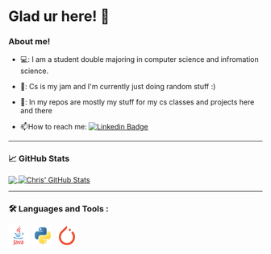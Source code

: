 # Glad ur here! 👋


### About me!
- 💻: I am a student double majoring in computer science and infromation science.
 
- 🍞: Cs is my jam and I'm currently just doing random stuff :)

- 📑: In my repos are mostly my stuff for my cs classes and projects here and there

- :mailbox:How to reach me: [![Linkedin Badge](https://img.shields.io/badge/-LinkedIn-blue?style=flat&logo=Linkedin&logoColor=white)](https://www.linkedin.com/in/al-pagar-597568224/)

---
### &#x1f4c8; GitHub Stats

<a href="https://github.com/Icefirez1/Icefirez1">
  <img align="center" src="https://github-readme-stats.vercel.app/api/top-langs/?username=Icefirez1&theme=tokyonight&langs_count=3&background=000000" />
</a>
<a href="https://github.com/Icefirez1/Icefirez1">
  <img align="center" src="http://github-readme-streak-stats.herokuapp.com?user=Icefirez1&theme=tokyonight&background=000000" alt="Chris' GitHub Stats" />
</a>

---
### :hammer_and_wrench: Languages and Tools :
<div>
  <img src="https://github.com/devicons/devicon/blob/master/icons/java/java-original-wordmark.svg" title="Java" alt="Java" width="40" height="40"/>&nbsp;
  <img src="https://github.com/devicons/devicon/blob/master/icons/python/python-original.svg" title="Python" alt="Java" width="40" height="40"/>&nbsp;
  <img src="https://github.com/devicons/devicon/blob/master/icons/pytorch/pytorch-original.svg" title="Python" alt="Java" width="40" height="40"/>&nbsp;
  
</div>
  
<!--
**Icefirez1/Icefirez1** is a ✨ _special_ ✨ repository because its `README.md` (this file) appears on your GitHub profile.

Here are some ideas to get you started:

- 🔭 I’m currently working on ...
- 🌱 I’m currently learning ...
- 👯 I’m looking to collaborate on ...
- 🤔 I’m looking for help with ...
- 💬 Ask me about ...
- 📫 How to reach me: ...
- 😄 Pronouns: ...
- ⚡ Fun fact: ...
-->
